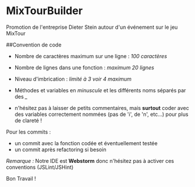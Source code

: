 # MixTourBuilder
Promotion de l'entreprise Dieter Stein autour d'un événement sur le jeu MixTour

##Convention de code

- Nombre de caractères maximum sur une ligne : *100 caractères*
- Nombre de lignes dans une fonction : *maximum 20 lignes*
- Niveau d'imbrication : *limité à 3 voir 4 maximum*
- Méthodes et variables en *minuscule* et les différents noms séparés par des *_*

- n'hésitez pas à laisser de petits commentaires, mais **surtout** coder avec des variables correctement nommées (pas de 'i', de 'n', etc...)
pour plus de clareté !

Pour les commits :
- un commit avec la fonction codée et éventuellement testée
- un commit après refactoring si besoin


*Remarque :* Notre IDE est **Webstorm** donc n'hésitez pas à activer ces conventions (JSLint/JSHint)


Bon Travail !  
